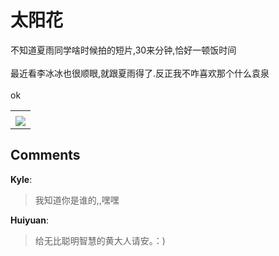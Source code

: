 # 太阳花

<div id="msgcns!B37A52AAF181A958!920" class="bvMsg"><div>不知道夏雨同学啥时候拍的短片,30来分钟,恰好一顿饭时间</div>
<div> </div>
<div>最近看李冰冰也很顺眼,就跟夏雨得了.反正我不咋喜欢那个什么袁泉</div>
<div> </div>
<div>ok</div></div><table cellspacing="0" border="0"><tr><td></td></tr><tr><td valign="top"><a href="http://blufiles.storage.live.com/y1p7Sro8eWcTtlafAlot1x_y6W8MtkEnf2W_vRlo52AJold2KJWs_m8wya6dTS6b0-mEFFwTq_jlmM" target="_blank" rel="WLPP;url=http://blufiles.storage.live.com/y1p7Sro8eWcTtlafAlot1x_y6W8MtkEnf2W_vRlo52AJold2KJWs_m8wya6dTS6b0-mEFFwTq_jlmM;cnsid=cns&#033;B37A52AAF181A958&#033;921"><img src="http://blufiles.storage.live.com/y1p7Sro8eWcTtlafAlot1x_y2VGmKOn-pWfFT6hCCaPIpg1PCvB1XY8cdP3rBMDIyOoJefOeicum5c" border="0" /></a></td></tr></table>

## Comments

**Kyle**:
> 我知道你是谁的,,嘿嘿

**Huiyuan**:
> 给无比聪明智慧的黄大人请安。：)

